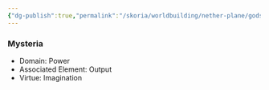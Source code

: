 ```yaml
---
{"dg-publish":true,"permalink":"/skoria/worldbuilding/nether-plane/gods/mysteria/","noteIcon":"Deity","created":"2023-05-19T20:33:39.979+02:00","updated":"2023-05-21T22:40:57.010+02:00"}
---
```


### Mysteria
- Domain: Power
- Associated Element: Output
- Virtue: Imagination